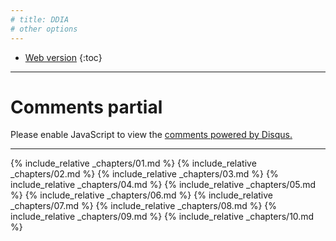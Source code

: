 ```yaml
---
# title: DDIA
# other options
---
```


* [Web version](https://friendlyantz.github.io/book-notes-designing-data-intensive-apps/)
{:toc}

---

# Comments partial

<div id="disqus_thread"></div>
<script>
    /**
     *  RECOMMENDED CONFIGURATION VARIABLES: EDIT AND UNCOMMENT THE SECTION BELOW TO INSERT DYNAMIC VALUES FROM YOUR PLATFORM OR CMS.
     *  LEARN WHY DEFINING THESE VARIABLES IS IMPORTANT: https://disqus.com/admin/universalcode/#configuration-variables    */
    /*
       var disqus_config = function () {
       this.page.url = PAGE_URL;  // Replace PAGE_URL with your page's canonical URL variable
       this.page.identifier = PAGE_IDENTIFIER; // Replace PAGE_IDENTIFIER with your page's unique identifier variable
       };
     */
    (function() { // DON'T EDIT BELOW THIS LINE
         var d = document, s = d.createElement('script');
         s.src = 'https://ddia-bookclub.disqus.com/embed.js';
         s.setAttribute('data-timestamp', +new Date());
         (d.head || d.body).appendChild(s);
     })();
</script>
<noscript>Please enable JavaScript to view the <a href="https://disqus.com/?ref_noscript">comments powered by Disqus.</a></noscript>

---

{% include_relative _chapters/01.md %}
{% include_relative _chapters/02.md %}
{% include_relative _chapters/03.md %}
{% include_relative _chapters/04.md %}
{% include_relative _chapters/05.md %}
{% include_relative _chapters/06.md %}
{% include_relative _chapters/07.md %}
{% include_relative _chapters/08.md %}
{% include_relative _chapters/09.md %}
{% include_relative _chapters/10.md %}

<script id="dsq-count-scr" src="//ddia-bookclub.disqus.com/count.js" async></script>
<script id="dsq-count-scr" src="//ddia-bookclub.disqus.com/count.js" async></script>
